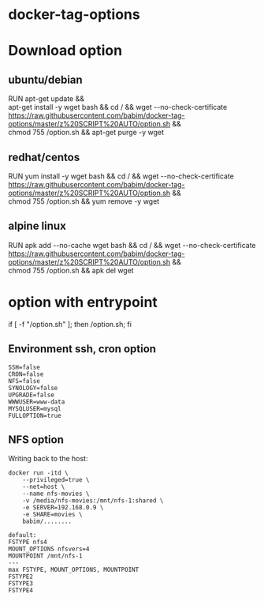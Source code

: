 # docker-tag-options

# Download option
## ubuntu/debian
RUN apt-get update && \
    apt-get install -y wget bash && cd / && wget --no-check-certificate https://raw.githubusercontent.com/babim/docker-tag-options/master/z%20SCRIPT%20AUTO/option.sh && \
    chmod 755 /option.sh && apt-get purge -y wget

## redhat/centos
RUN yum install -y wget bash && cd / && wget --no-check-certificate https://raw.githubusercontent.com/babim/docker-tag-options/master/z%20SCRIPT%20AUTO/option.sh && \
    chmod 755 /option.sh && yum remove -y wget

## alpine linux
RUN apk add --no-cache wget bash && cd / && wget --no-check-certificate https://raw.githubusercontent.com/babim/docker-tag-options/master/z%20SCRIPT%20AUTO/option.sh && \
    chmod 755 /option.sh && apk del wget

# option with entrypoint
if [ -f "/option.sh" ]; then /option.sh; fi

## Environment ssh, cron option
```
SSH=false
CRON=false
NFS=false
SYNOLOGY=false
UPGRADE=false
WWWUSER=www-data
MYSQLUSER=mysql
FULLOPTION=true
```

## NFS option
Writing back to the host:
```
docker run -itd \
    --privileged=true \
    --net=host \
    --name nfs-movies \
    -v /media/nfs-movies:/mnt/nfs-1:shared \
    -e SERVER=192.168.0.9 \
    -e SHARE=movies \
    babim/........
```
```
default:
FSTYPE nfs4
MOUNT_OPTIONS nfsvers=4
MOUNTPOINT /mnt/nfs-1
---
max FSTYPE, MOUNT_OPTIONS, MOUNTPOINT
FSTYPE2
FSTYPE3
FSTYPE4
```